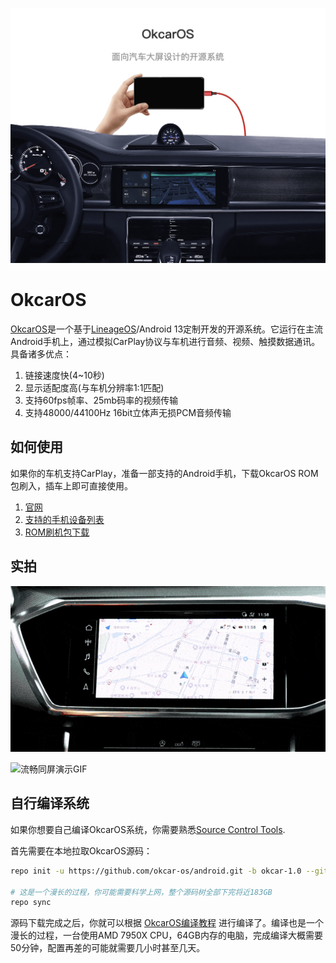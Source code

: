 ![头图](imgs/head_cn.png)

OkcarOS
===========
[OkcarOS](https://www.okcaros.com)是一个基于[LineageOS](https://github.com/LineageOS)/Android 13定制开发的开源系统。它运行在主流Android手机上，通过模拟CarPlay协议与车机进行音频、视频、触摸数据通讯。具备诸多优点：
1. 链接速度快(4~10秒)
2. 显示适配度高(与车机分辨率1:1匹配)
3. 支持60fps帧率、25mb码率的视频传输
4. 支持48000/44100Hz 16bit立体声无损PCM音频传输

如何使用
---------------
如果你的车机支持CarPlay，准备一部支持的Android手机，下载OkcarOS ROM包刷入，插车上即可直接使用。
1. [官网](https://www.okcaros.com)
2. [支持的手机设备列表](https://wiki.okcaros.com/devices)
3. [ROM刷机包下载](https://downaload.okcaros.com)

实拍
---------------

![手势操作演示GIF](imgs/gesture.gif)

![流畅同屏演示GIF](imgs/demo.gif)

自行编译系统
---------------

如果你想要自己编译OkcarOS系统，你需要熟悉[Source Control Tools](https://source.android.com/setup/develop).

首先需要在本地拉取OkcarOS源码：
```bash
repo init -u https://github.com/okcar-os/android.git -b okcar-1.0 --git-lfs

# 这是一个漫长的过程，你可能需要科学上网，整个源码树全部下完将近183GB
repo sync
```
源码下载完成之后，你就可以根据 [OkcarOS编译教程](https://wiki.okcaros.com/devices/lemonade/build) 进行编译了。编译也是一个漫长的过程，一台使用AMD 7950X CPU，64GB内存的电脑，完成编译大概需要50分钟，配置再差的可能就需要几小时甚至几天。

